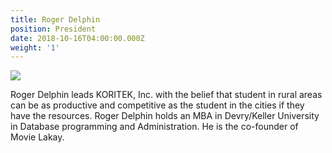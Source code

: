 ```yaml
---
title: Roger Delphin
position: President
date: 2018-10-16T04:00:00.000Z
weight: '1'
---
```


![](/Roger.JPG)

Roger Delphin leads KORITEK, Inc. with the belief that student in rural areas can be as productive and competitive as the student in the cities if they have the resources. Roger Delphin holds an MBA in Devry/Keller University in Database programming and Administration. He is the co-founder of Movie Lakay.
